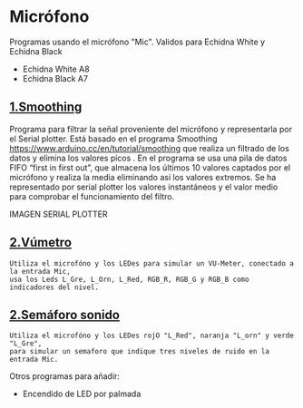 # Micrófono
Programas usando el micrófono "Mic". Validos para Echidna White y Echidna Black
- Echidna White A8
- Echidna Black A7

## [1.Smoothing](https://github.com/EchidnaShield/Recursos/blob/master/Didactica/Actividades_IDE_Arduino/Microfono/SmoothingMicrophone/SmoothingMicrophone.ino)
Programa para filtrar la señal proveniente del micrófono y representarla por el Serial plotter. Está basado en el programa Smoothing https://www.arduino.cc/en/tutorial/smoothing que realiza un filtrado de los datos y elimina los valores picos . En el programa se usa una pila de datos FIFO “first in first out”, que almacena los últimos 10 valores captados por el micrófono y realiza la media eliminando así los valores extremos. Se ha representado por serial plotter los valores instantáneos y el valor medio para comprobar el funcionamiento del filtro.

IMAGEN SERIAL PLOTTER

## [2.V&uacute;metro](https://github.com/EchidnaShield/Recursos/tree/master/Didactica/Actividades_IDE_Arduino/Microfono/Vumetro_W)
    Utiliza el microfóno y los LEDes para simular un VU-Meter, conectado a la entrada Mic, 
    usa los Leds L_Gre, L_Orn, L_Red, RGB_R, RGB_G y RGB_B como indicadores del nivel.

## [2.Sem&aacute;foro sonido](https://github.com/EchidnaShield/Recursos/tree/master/Didactica/Actividades_IDE_Arduino/Microfono/SemafSonido_W)
    Utiliza el microfóno y los LEDes rojO "L_Red", naranja "L_orn" y verde "L_Gre", 
    para simular un semaforo que indique tres niveles de ruido en la entrada Mic.





Otros programas para añadir:

- Encendido de LED por palmada
